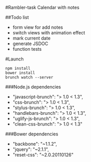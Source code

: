#Rambler-task
Calendar with notes

##Todo list
- form view for add notes
- switch views with animation effect
- mark current date
- generate JSDOC
- function tests

#Launch
```
npm install
bower install
brunch watch --server
```

###Node.js dependencies
  - "javascript-brunch": "> 1.0 < 1.3",
  - "css-brunch": "> 1.0 < 1.3",
  - "stylus-brunch": "> 1.0 < 1.3",
  - "handlebars-brunch": "> 1.0 < 1.3",
  - "uglify-js-brunch": "> 1.0 < 1.3",
  - "clean-css-brunch": "> 1.0 < 1.3"

###Bower dependencies
  - "backbone": "~1.1.2",
  - "jquery": "~2.1.1",
  - "reset-css": "~2.0.20110126"
